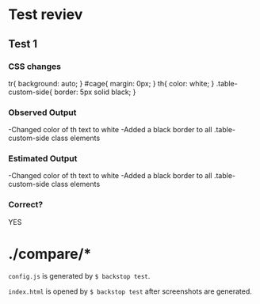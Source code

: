 # Test reviev

## Test 1
### CSS changes
tr{
    background: auto;
}
#cage{
    margin: 0px;
}
th{
    color: white;
}
.table-custom-side{
    border: 5px solid black;
}

### Observed Output
-Changed color of th text to white
-Added a black border to all .table-custom-side class elements

### Estimated Output
-Changed color of th text to white
-Added a black border to all .table-custom-side class elements

### Correct?
YES



./compare/*
====

`config.js` is generated by `$ backstop test`.

`index.html` is opened by `$ backstop test` after screenshots are generated.
